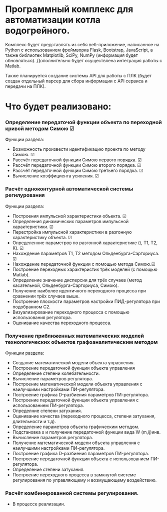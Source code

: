 # Программный комплекс для автоматизации котла водогрейного.

Комплекс будет представлять из себя веб-приложение, 
написанное на Python с использованием фреймворка Flask, Bootstrap, JavaScript,
а также библиотек Matplotlib, SciPy, NumPy (информация будет обновляться).
Дополнительно будет осуществлена интеграция работы с Matlab. 

Также планируется создание системы API для работы с ПЛК (будет создан отдельный парсер 
для сбора информации с API сервиса и передачи на ПЛК).

# Что будет реализовано:

### Определение передаточой функции объекта по переходной кривой методом Симою ☑

Функции раздела:

- Возможность произвести идентификацию проекта по методу Симою. ☑
- Рассчёт передаточной функции Симою первого порядка. ☑
- Рассчёт передаточной функции Симою второго порядка. ☑
- Рассчёт передаточной функции Симою третьего порядка. ☑
- Вычисление коэффициента усиления. ☑

### Расчёт одноконтурной автоматической системы регилурования

Функции раздела:

- Построения импульсной характеристики объекта. ☑
- Определения динамических параметров импульсной характеристики. ☑
- Перестройка импульсной характеристики в разгонную характеристику объекта. ☑
- Определенние параметров по разгонной характеристике (t, T1, T2, K). ☑
- Нахождение параметров T1, T2 методом Ольденбурга-Сарториуса. ☑
- Нахождение передаточной функции с помощью метода Симою.☑
- Построение переходных характеристик трёх моделей (с помощью Matlab).
- Определение значение дисперсии для трёх случаев (метод касательной, Ольденбурга-Сарториуса, Симою).
- Получение наиболее идентичного переходного процесса при сравнении трёх случаев выше.
- Построение плоскости параметров настройки ПИД-регулятора при подобранном C2.
- Визуализирование переходного процесса с помощью использования регулятора.
- Оценивание качества переходного процесса.

### Получение приближенных математических моделей технологических объектов графоаналитическим методом

Функции раздела:

- Создание математической модели объекта управления.
- Построение передаточной фукнции объекта управления
- Определение степени колебательности.
- Вычисление параметров регулятора.
- Построение математической модели объекта управления с наилучшими настройками ПИ-регулятора.
- Построение графика D-разбиения параметров ПИ-регулятора.
- Построение передаточной фукнции объекта управления с использованием ПИ-регулятора.
- Определние степени затухания.
- Оценивание качества (переходного процесса, степени затухания, длительности и т.д).
- Определение параметров объекта графическим методом.
- Подстановка s и получение передаточной функции вида W (m,ij)инв.
- Вычисление параметров регулятора.
- Получение математической модели объекта управления с наилучшими настройками ПИ-регулятора.
- Построение графика D-разбиения параметров ПИ-регулятора.
- Построение передаточной функции объекта с использованием ПИ-регулятора.
- Определение степени затухания.
- Построение переходного процесса в замкнутой системе регулирования по управляющему и возмущающему воздействию.

### Расчёт комбинированной системы регулирования.

- В процессе реализации.